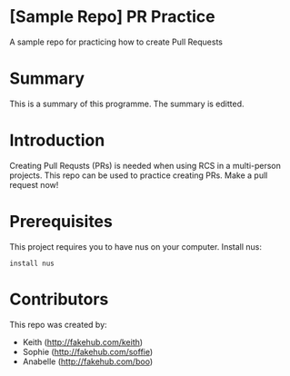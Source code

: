 # [Sample Repo] PR Practice
A sample repo for practicing how to create Pull Requests

# Summary
This is a summary of this programme. The summary is editted.

# Introduction
Creating Pull Requsts (PRs) is needed when using RCS in a multi-person projects. This repo can be used to practice creating PRs. Make a pull request now!

# Prerequisites
This project requires you to have nus on your computer. 
Install nus:

```
install nus
```
# Contributors
This repo was created by:
* Keith (http://fakehub.com/keith)
* Sophie (http://fakehub.com/soffie)
* Anabelle (http://fakehub.com/boo)
